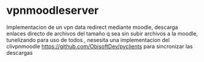 # vpnmoodleserver
Implementacion de un vpn data redirect mediante moodle, descarga enlaces directo de archivos del tamaño q sea  sin subir archivos a la moodle, tunelizando para uso de todos , nesesita una implementacion del clivpnmoodle https://github.com/ObisoftDev/pyclients para sincronizar las descargas 
